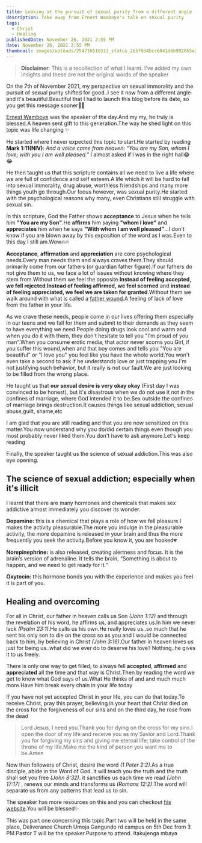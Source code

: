 ```yaml
---
title: Looking at the pursuit of sexual purity from a different angle
description: Take away from Ernest Wamboye's talk on sexual purity
tags:
  - Christ
  - Healing
publishedDate: November 26, 2021 2:55 PM
date: November 26, 2021 2:55 PM
thumbnail: images/uploads/254716616313_status_2b5f934bcc6041d6b9928b5e28f79128.jpg
---
```

> **Disclaimer**: This is a recollection of what I learnt. I've added my own insights and these are not the original words of the speaker

On the 7th of November 2021, my perspective on sexual immorality and the pursuit of sexual purity shifted for good..I see it now from a different angle and it's beautiful.Beautiful that I had to launch this blog before its date, so you get this message sooner🥳🥳

[Ernest Wamboye](https://www.penstrokes.co.ke/author/ernest/) was the speaker of the day.And my my, he truly is blessed.A heaven sent gift to this generation.The way he shed light on this topic was life changing ✨

He started where I never expected this topic to start.He started by reading **Mark 1:11(NIV)**: *And a voice came from heaven: “You are my Son, whom I love; with you I am well pleased.”* I almost asked if I was in the right hall😂😂

He then taught us that this scripture contains all we need to live a life where we are full of confidence and self esteem.A life which it will be hard to fall into sexual immorality, drug abuse, worthless friendships and many more things youth go through.Our focus however, was sexual purity.He started with the psychological reasons why many, even Christians still struggle with sexual sin.

In this scripture, God the Father shows **acceptance** to Jesus when he tells him **"You are my Son"**.He **affirms** him saying **"whom I love"** and **appreciates** him when he says **"With whom I am well pleased"**...I don't know if you are blown away by this exposition of the word as I was.Even to this day I still am.Wow🔥🔥

**Acceptance**, **affirmation** and **appreciation** are core psychological needs.Every man needs them and always craves them.They should primarily come from our fathers (or guardian father figure).If our fathers do not give them to us, we face a lot of issues without knowing where they stem from.Without them we feel the opposite.**Instead of feeling accepted, we fell rejected**.**Instead of feeling affirmed, we feel scorned** and **instead of feeling appreciated, we feel we are taken for granted**.Without them we walk around with what is called a [father wound](https://danielpassini.org/father-wound/).A feeling of lack of love from the father in your life.

As we crave these needs, people come in our lives offering them especially in our teens and we fall for them and submit to their demands as they seem to have everything we need.People doing drugs look cool and warm and when you do it with them, they don't hesitate to tell you "I'm proud of you man".When you consume erotic media, that actor never scorns you.Girl, if you suffer this wound,when and that boy comes and tells you "You are beautiful" or  "I love you" you feel like you have the whole world.You won't even take a second to ask if he understands love or just trapping you.I'm not justifying such behavior, but it really is not our fault.We are just looking to be filled from the wrong place.

He taught us that **our sexual desire is very okay okay** (First day I was convinced to be honest), but it's disastrous when we do not use it not in the confines of marriage, where God intended it to be.Sex outside the confines of marriage brings destruction.It causes things like sexual addiction, sexual abuse,guilt, shame,etc

I am glad that you are still reading and that you are now sensitized on this matter.You now understand why you do/did certain things even though you most probably never liked them.You don't have to ask anymore.Let's keep reading

Finally, the speaker taught us the science of sexual addiction.This was also eye opening.

## The science of sexual addiction; especially when it's illicit

I learnt that there are many hormones and chemicals that makes sex addictive almost immediately you discover its wonder.

**Dopamine:** this is a chemical that plays a role of how we fell pleasure.I makes the activity pleasurable.The more you indulge in the pleasurable activity, the more dopamine is released in your brain and thus the more frequently you seek the activity.Before you know it, you are hooked💔

**Norepinephrine:** is also released, creating alertness and focus. It is the brain’s version of adrenaline. It tells the brain, “Something is about to happen, and we need to get ready for it.”

**Oxytocin:** this hormone bonds you with the experience and makes you feel it is part of you.

## Healing and overcoming

For all in Christ, our father in heaven calls us Son *(John 1:12)* and through the revelation of his word, he affirms us, and appreciates us.In him we never lack *(Psalm 23:1)*.He calls us his own.He really loves us..so much that he sent his only son to die on the cross so as you and I would be connected back to him, by believing in Christ *(John 3:16)*.Our father in heaven loves us just for being us..what did we ever do to deserve his love? Nothing..he gives it to us freely.

There is only one way to get filled, to always fell **accepted**, **affirmed** and **appreciated** all the time and that way is Christ.Then by reading the word we get to know what God says of us.What He thinks of and and much much more.Have him break every chain in your life today

If you have not yet accepted Christ in your life, you can do that today.To receive Christ, pray this prayer, believing in your heart that Christ died on the cross for the forgiveness of our sins and on the third day, he rose from the dead

> Lord Jesus, I need you.Thank you for dying on the cross for my sins.I open the door of my life and receive you as my Savior and Lord.Thank you for forgiving my sins and giving me eternal life; take control of the throne of my life.Make me the kind of person you want me to be.Amen

Now then followers of Christ, desire the word *(1 Peter 2:2)*.As a true disciple, abide in the Word of God..it will teach you the truth and the truth shall set you free *(John 8:32)*. it sanctifies us each time we read *(John 17:17)* , renews our minds and transforms us *(Romans 12:2)*.The word will separate us from any patterns that lead us to sin.

The speaker has more resources on this and you can checkout [his website](https://www.penstrokes.co.ke/author/ernest/).You will be blessed✨

This was part one concerning this topic.Part two will be held in the same place, Deliverance Church Umoja Gangundo rd campus on 5th Dec from 3 PM.Pastor T will be the speaker.Purpose to attend. Itakujenga mbaya